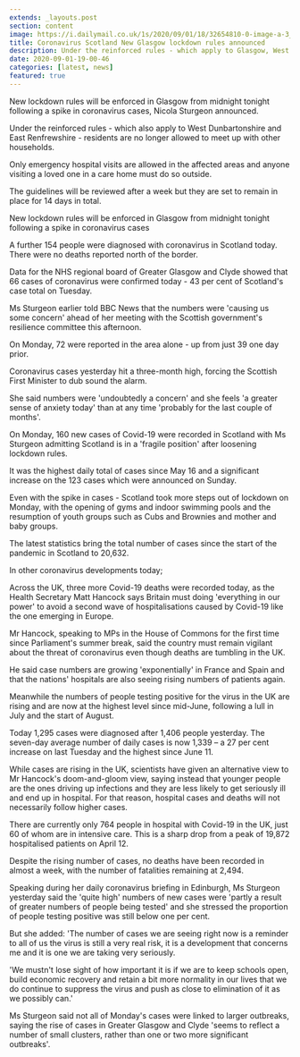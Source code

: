 ```yaml
---
extends: _layouts.post
section: content
image: https://i.dailymail.co.uk/1s/2020/09/01/18/32654810-0-image-a-3_1598980661296.jpg 
title: Coronavirus Scotland New Glasgow lockdown rules announced 
description: Under the reinforced rules - which apply to Glasgow, West Dunbartonshire and East Renfrewshire - only emergency hospital visits are permitted and anyone visiting a care home must remain outside. 
date: 2020-09-01-19-00-46 
categories: [latest, news] 
featured: true 
--- 
```

New lockdown rules will be enforced in Glasgow from midnight tonight following a spike in coronavirus cases, Nicola Sturgeon announced.

Under the reinforced rules - which also apply to West Dunbartonshire and East Renfrewshire - residents are no longer allowed to meet up with other households.

Only emergency hospital visits are allowed in the affected areas and anyone visiting a loved one in a care home must do so outside.

The guidelines will be reviewed after a week but they are set to remain in place for 14 days in total. 

New lockdown rules will be enforced in Glasgow from midnight tonight following a spike in coronavirus cases



A further 154 people were diagnosed with coronavirus in Scotland today. There were no deaths reported north of the border.

Data for the NHS regional board of Greater Glasgow and Clyde showed that 66 cases of coronavirus were confirmed today - 43 per cent of Scotland's case total on Tuesday.

Ms Sturgeon earlier told BBC News that the numbers were 'causing us some concern' ahead of her meeting with the Scottish government's resilience committee this afternoon.

On Monday, 72 were reported in the area alone - up from just 39 one day prior.

Coronavirus cases yesterday hit a three-month high, forcing the Scottish First Minister to dub sound the alarm.

She said numbers were 'undoubtedly a concern' and she feels 'a greater sense of anxiety today' than at any time 'probably for the last couple of months'.

On Monday, 160 new cases of Covid-19 were recorded in Scotland with Ms Sturgeon admitting Scotland is in a 'fragile position' after loosening lockdown rules.

It was the highest daily total of cases since May 16 and a significant increase on the 123 cases which were announced on Sunday.

Even with the spike in cases - Scotland took more steps out of lockdown on Monday, with the opening of gyms and indoor swimming pools and the resumption of youth groups such as Cubs and Brownies and mother and baby groups. 





The latest statistics bring the total number of cases since the start of the pandemic in Scotland to 20,632.

In other coronavirus developments today; 

Across the UK, three more Covid-19 deaths were recorded today, as the Health Secretary Matt Hancock says Britain must doing 'everything in our power' to avoid a second wave of hospitalisations caused by Covid-19 like the one emerging in Europe.

Mr Hancock, speaking to MPs in the House of Commons for the first time since Parliament's summer break, said the country must remain vigilant about the threat of coronavirus even though deaths are tumbling in the UK.

He said case numbers are growing 'exponentially' in France and Spain and that the nations' hospitals are also seeing rising numbers of patients again.

Meanwhile the numbers of people testing positive for the virus in the UK are rising and are now at the highest level since mid-June, following a lull in July and the start of August.

Today 1,295 cases were diagnosed after 1,406 people yesterday. The seven-day average number of daily cases is now 1,339 – a 27 per cent increase on last Tuesday and the highest since June 11.

While cases are rising in the UK, scientists have given an alternative view to Mr Hancock's doom-and-gloom view, saying instead that younger people are the ones driving up infections and they are less likely to get seriously ill and end up in hospital. For that reason, hospital cases and deaths will not necessarily follow higher cases.

There are currently only 764 people in hospital with Covid-19 in the UK, just 60 of whom are in intensive care. This is a sharp drop from a peak of 19,872 hospitalised patients on April 12.

Despite the rising number of cases, no deaths have been recorded in almost a week, with the number of fatalities remaining at 2,494.

Speaking during her daily coronavirus briefing in Edinburgh, Ms Sturgeon yesterday said the 'quite high' numbers of new cases were 'partly a result of greater numbers of people being tested' and she stressed the proportion of people testing positive was still below one per cent.

But she added: 'The number of cases we are seeing right now is a reminder to all of us the virus is still a very real risk, it is a development that concerns me and it is one we are taking very seriously.

'We mustn't lose sight of how important it is if we are to keep schools open, build economic recovery and retain a bit more normality in our lives that we do continue to suppress the virus and push as close to elimination of it as we possibly can.'

Ms Sturgeon said not all of Monday's cases were linked to larger outbreaks, saying the rise of cases in Greater Glasgow and Clyde 'seems to reflect a number of small clusters, rather than one or two more significant outbreaks'. 

